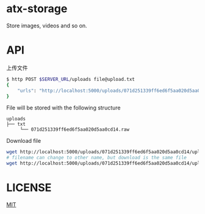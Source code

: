 # atx-storage
Store images, videos and so on.

# API
上传文件

```bash
$ http POST $SERVER_URL/uploads file@upload.txt
{
	"urls": "http://localhost:5000/uploads/071d251339ff6ed6f5aa020d5aa0cd14/upload.txt"
}
```

File will be stored with the following structure

```
uploads
├── txt
     └── 071d251339ff6ed6f5aa020d5aa0cd14.raw
```

Download file

```bash
wget http://localhost:5000/uploads/071d251339ff6ed6f5aa020d5aa0cd14/upload.txt
# filename can change to other name, but download is the same file
wget http://localhost:5000/uploads/071d251339ff6ed6f5aa020d5aa0cd14/upload-other-name.txt
```

# LICENSE
[MIT](LICENSE)
